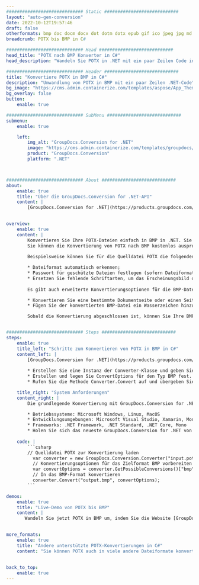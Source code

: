 ```yaml
---
############################# Static ############################
layout: "auto-gen-conversion"
date: 2022-10-12T19:57:46
draft: false
otherformats: bmp doc docm docx dot dotm dotx epub gif ico jpeg jpg md odt ott pdf png psd rtf tex tif tiff txt xps
breadcrumb: POTX bis BMP in C#

############################# Head ############################
head_title: "POTX nach BMP Konverter in C#"
head_description: "Wandeln Sie POTX in .NET mit ein paar Zeilen Code in BMP um. Verwenden Sie die GroupDocs Document Conversion API, um über 160 Dateiformate zu konvertieren."

############################# Header ############################
title: "Konvertiere POTX in BMP in C#"
description: "Umwandlung von POTX in BMP mit ein paar Zeilen .NET-Code"
bg_image: "https://cms.admin.containerize.com/templates/aspose/App_Themes/V3/images/bg/header1.png"
bg_overlay: false
button:
    enable: true

############################# SubMenu ############################
submenu:
    enable: true

    left:
        img_alt: "GroupDocs.Conversion for .NET"
        image: "https://cms.admin.containerize.com/templates/groupdocs/images/product-logos/90x90-noborder/groupdocs-conversion-net.png"
        product: "GroupDocs.Conversion"
        platform: ".NET"



############################# About ############################
about:
    enable: true
    title: "Über die GroupDocs.Conversion for .NET-API"
    content: |
        [GroupDocs.Conversion for .NET](https://products.groupdocs.com/conversion/net/) kann verwendet werden, um Microsoft Word, Excel, PowerPoint, PDF, Visio und andere Formate zu konvertieren. GroupDocs.Conversion ist eine eigenständige API, die sich für Backend- und interne Systeme eignet, bei denen eine hohe Leistung erforderlich ist. Es ist unabhängig von Software wie Microsoft oder Open Office.
    

overview:
    enable: true
    content: |
        Konvertieren Sie Ihre POTX-Dateien einfach in BMP in .NET. Sie können nur ein paar C#-Codezeilen auf jeder Plattform Ihrer Wahl verwenden, z. B. Windows, Linux, macOS.
        Sie können die Konvertierung von POTX nach BMP kostenlos ausprobieren und die Qualität der Konvertierungsergebnisse bewerten. Neben einfachen Dateikonvertierungsszenarien können Sie erweiterte Optionen zum Laden der Quelldatei POTX und zum Speichern des Ausgabeergebnisses BMP ausprobieren. 
        
        Beispielsweise können Sie für die Quelldatei POTX die folgenden Ladeoptionen verwenden:

        * Dateiformat automatisch erkennen;
        * Passwort für geschützte Dateien festlegen (sofern Dateiformat dies unterstützt);
        * Ersetzen Sie fehlende Schriftarten, um das Erscheinungsbild des Dokuments beizubehalten.
        
        Es gibt auch erweiterte Konvertierungsoptionen für die BMP-Datei:

        * Konvertieren Sie eine bestimmte Dokumentseite oder einen Seitenbereich;
        * Fügen Sie der konvertierten BMP-Datei ein Wasserzeichen hinzu und vieles mehr.

        Sobald die Konvertierung abgeschlossen ist, können Sie Ihre BMP-Datei im lokalen Dateipfad oder auf einem Speicher von Drittanbietern wie FTP, Amazon S3, Google Drive, Dropbox usw. speichern. Bitte beachten Sie, dass Sie POTX in BMP muss keine zusätzliche Software installiert werden - wie MS Office, Open Office, Adobe Acrobat Reader etc.


############################# Steps ############################
steps:
    enable: true
    title_left: "Schritte zum Konvertieren von POTX in BMP in C#"
    content_left: |
        [GroupDocs.Conversion for .NET](https://products.groupdocs.com/conversion/net/) erleichtert Entwicklern das Konvertieren einer POTX-Datei in BMP mit wenigen Codezeilen.
        
        * Erstellen Sie eine Instanz der Converter-Klasse und geben Sie die Datei POTX mit dem vollständigen Pfad an
        * Erstellen und legen Sie ConvertOptions für den Typ BMP fest.
        * Rufen Sie die Methode Converter.Convert auf und übergeben Sie den vollständigen Pfad und das Format (BMP) als Parameter

    title_right: "System Anforderungen"
    content_right: |
        Die grundlegende Konvertierung mit GroupDocs.Conversion for .NET kann in nur wenigen einfachen Schritten durchgeführt werden. Unsere APIs werden auf allen wichtigen Plattformen und Betriebssystemen unterstützt. Stellen Sie vor dem Ausführen des folgenden Codes sicher, dass die folgenden Voraussetzungen auf Ihrem System installiert sind.

        * Betriebssysteme: Microsoft Windows, Linux, MacOS
        * Entwicklungsumgebungen: Microsoft Visual Studio, Xamarin, MonoDevelop
        * Frameworks: .NET Framework, .NET Standard, .NET Core, Mono
        * Holen Sie sich das neueste GroupDocs.Conversion for .NET von [Nuget](https://www.nuget.org/packages/groupdocs.conversion)
         
    code: |
        ```csharp    
        // Quelldatei POTX zur Konvertierung laden
          var converter = new GroupDocs.Conversion.Converter("input.potx");
          // Konvertierungsoptionen für das Zielformat BMP vorbereiten
          var convertOptions = converter.GetPossibleConversions()["bmp"].ConvertOptions;
          // In das BMP-Format konvertieren
          converter.Convert("output.bmp", convertOptions);
        ```

demos:
    enable: true
    title: "Live-Demo von POTX bis BMP"
    content: |
       Wandeln Sie jetzt POTX in BMP um, indem Sie die Website [GroupDocs.Conversion App](https://products.groupdocs.app/conversion/family) besuchen. Die Online-Demo hat die folgenden Vorteile
          

more_formats:
    enable: true
    title: "Andere unterstützte POTX-Konvertierungen in C#"
    content: "Sie können POTX auch in viele andere Dateiformate konvertieren. Bitte sehen Sie sich die Liste unten an."
       
       
back_to_top:
    enable: true
---
```

